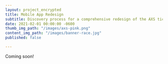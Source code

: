 ```yaml
---
layout: project_encrypted
title: Mobile App Redesign
subtitle: Discovery process for a comprehensive redesign of the AXS ticketing app
date: 2021-02-01 00:00:00 -0600
thumb_img_path: "/images/axs-pink.png"
content_img_path: "/images/banner-race.jpg"
published: false

---
```

Coming soon!